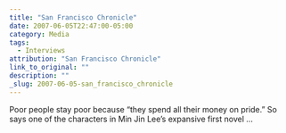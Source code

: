 ```yaml
---
title: "San Francisco Chronicle"
date: 2007-06-05T22:47:00-05:00
category: Media
tags:
  - Interviews
attribution: "San Francisco Chronicle"
link_to_original: ""
description: ""
_slug: 2007-06-05-san_francisco_chronicle
---
```


Poor people stay poor because “they spend all their money on pride.” So says one of the characters in Min Jin Lee’s expansive first novel ...
